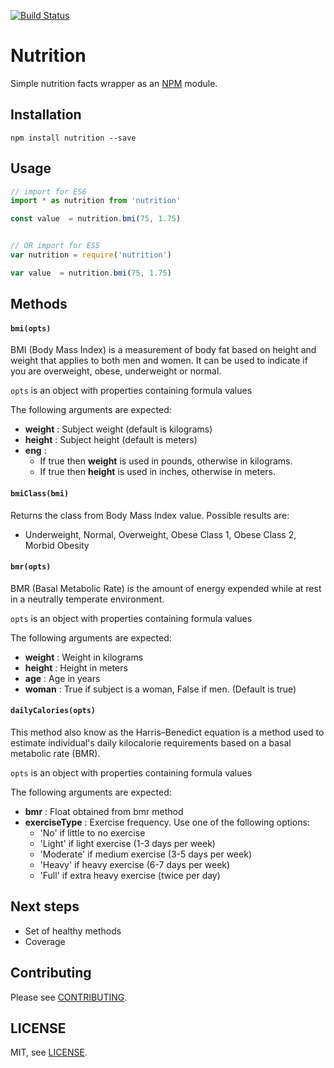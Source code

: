 
[![Build Status](https://travis-ci.org/redblues/node-nutrition.svg?branch=master)](https://travis-ci.org/redblues/node-nutrition)

# Nutrition

Simple nutrition facts wrapper as an [NPM](https://www.npmjs.com/) module.

## Installation

	npm install nutrition --save
	
## Usage

```js
// import for ES6
import * as nutrition from 'nutrition'

const value  = nutrition.bmi(75, 1.75)


// OR import for ES5
var nutrition = require('nutrition')

var value  = nutrition.bmi(75, 1.75)

```

## Methods

#### `bmi(opts)`

BMI (Body Mass Index) is a measurement of body fat based on height and weight that applies to both men and women. It can be used to indicate if you are overweight, obese, underweight or normal. 

`opts` is an object with properties containing formula values

The following arguments are expected:

- **weight** : Subject weight (default is kilograms)
- **height** : Subject height (default is meters)
- **eng** : 
	- If true then **weight** is used in pounds, otherwise in kilograms.
	- If true then **height** is used in inches, otherwise in meters.


#### `bmiClass(bmi)`

Returns the class from Body Mass Index value. Possible results are:

- Underweight, Normal, Overweight, Obese Class 1, Obese Class 2, Morbid Obesity



#### `bmr(opts)`

BMR (Basal Metabolic Rate) is the amount of energy expended while at rest in a neutrally temperate environment.

`opts` is an object with properties containing formula values

The following arguments are expected:

- **weight** : Weight in kilograms
- **height** : Height in meters
- **age** : Age in years
- **woman** : True if subject is a woman, False if men. (Default is true)



#### `dailyCalories(opts)`

This method also know as the Harris–Benedict equation is a method used to estimate individual's daily kilocalorie requirements based on a basal metabolic rate (BMR).

`opts` is an object with properties containing formula values

The following arguments are expected:

- **bmr** : Float obtained from bmr method
- **exerciseType** : Exercise frequency. Use one of the following options: 
	- 'No' if little to no exercise
	- 'Light' if light exercise (1-3 days per week)
	- 'Moderate' if medium exercise (3-5 days per week)
	- 'Heavy' if heavy exercise (6-7 days per week)
	- 'Full' if extra heavy exercise (twice per day)


## Next steps

+ Set of healthy methods
+ Coverage 

## Contributing

Please see [CONTRIBUTING](https://github.com/redblues/node-nutrition/blob/master/CONTRIBUTING.md).

## LICENSE

MIT, see [LICENSE](https://github.com/redblues/node-nutrition/blob/master/LICENSE).


